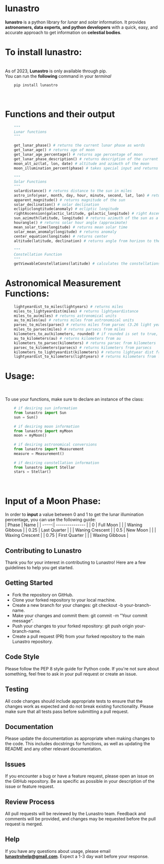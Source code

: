 # lunastro
<strong>lunastro</strong> is a python library for <i>lunar</i> and <i>solar</i> information. It provides <strong>astronomers, data experts, and python developers</strong> with a quick, easy, and accurate approach to get information on <strong>celestial bodies</strong>.

<h1>To install lunastro:</h1>
<br>
As of 2023, <b>Lunastro</b> is only available through pip. <br>
You can run the <b>following</b> command in your <i>terminal</i>

```python
    pip install lunastro
```
<br>

<h1>Functions and their output</h1>

```python
    """ 
    Lunar functions
    """
    
    get_lunar_phase() # returns the current lunar phase as words
    get_lunar_age() # returns age of moon
    get_lunar_age_percentage() # returns age percentage of moon
    get_lunar_phase_description() # returns description of the current moon phase
    moon_alt_az(lat, lon, date) # altitude and azimuth of the moon
    moon_illumination_percent(phase) # takes special input and returns percentage of moon_illumination
    
    """
    Solar Functions
    """
    solardistance() # returns distance to the sun in miles
    astro_info(year, month, day, hour, minute, second, lat, lon) # returns list with jd, jc, geometric mean longitude, geometric mean anomaly, eccentricity of earth's orbit, equation of center, true longitude, true anomaly, sun's distance from earth (AU), longitude of omega, mean obliquity of ecliptic, sun's right ascension, sun's declination ,local hour angle.
    apparent_magnitude() # returns magnitude of the sun
    solar_declination() # solar declination
    eclipticlongtitude(anomaly) # ecliptic longitude
    rightAscension(galactic_latitude, galactic_longitude) # right Ascension
    sun_azimuth(latitude, longitude) # returns azimuth of the sun as a compass direction (N, S, W, E, NW, NE, SW, SE, NNW, NNE, etc.)
    hourangle() # returns solar hour angle (approximate)
    mean_solar_time(longitude) # returns mean solar time
    solar_mean_anomaly(longitude) # returns anomaly
    center_equation(longitude) # returns center
    altitude(latitude, declination) # returns angle from horizon to the center of the sun disk in degrees
    
    """
    Constellation Function
    """
    getViewableConstellations(latitude) # calculates the constellations that you can see (out of the 88 internationally recognized ones) based on latitude. Doesn't take into account other factors such as height or obstructions to the sky.
```


<h1>Astronomical Measurement Functions:</h1>

```python
    lightyeardist_to_miles(lightyears) # returns miles 
    miles_to_lightyeardist(miles) # returns lightyeardistance
    miles_to_au(miles) # returns astronomical units
    au_to_miles(au) # returns miles from astronomical units
    parsec_to_miles(parsec) # returns miles from parsec (3.26 light years is a parsec)
    miles_to_parsec(miles) # returns parsecs from miles 
    kilometers_to_au(kilometers, rounded) # if rounded is set to true, it rounds value, else ,it returns au from kilometers
    au_to_kilometers(au) # returns kilometers from au
    kilometers_to_parsec(kilometers) # returns parsec from kilometers
    parsec_to_kilometers(parsecs) # returns kilometers from parsecs
    kilometers_to_lightyeardist(kilometers) # returns lightyear dist from kilometers
    lightyeardist_to_kilometers(lightyears) # returns kilometers from lightyears
```

<h1>Usage:</h1>
<br>

To use your functions, make sure to declare an instance of the class:

```python
    # if desiring sun information
    from lunastro import Sun
    sun = Sun()
    
    # if desiring moon information
    from lunastro import myMoon
    moon = myMoon()
    
    # if desiring astronomical conversions
    from lunastro import Measurement
    measure = Measurement()
    
    # if desiring constellation information
    from lunastro import Stellar
    stars = Stellar()
```

<br>

<h1>Input of a Moon Phase:</h1>

In order to <strong>input</strong> a value between 0 and 1 to get the lunar illumination percentage, you can use the following guide:
<br>
| Phase | Name            |
| -----:| --------------- |
| 0     | Full Moon        |
|       | Waning Gibbous |
| 0.25  | Last Quarter   |
|       | Waning Crescent  |
| 0.5   | New Moon       |
|       | Waxing Crescent  |
| 0.75  | First Quarter    |
|       | Waxing Gibbous |


## Contributing to Lunastro
Thank you for your interest in contributing to Lunastro! Here are a few guidelines to help you get started.

## Getting Started
- Fork the repository on GitHub.
- Clone your forked repository to your local machine.
- Create a new branch for your changes: git checkout -b your-branch-name.
- Make your changes and commit them: git commit -m "Your commit message".
- Push your changes to your forked repository: git push origin your-branch-name.
- Create a pull request (PR) from your forked repository to the main Lunastro repository.

## Code Style
Please follow the PEP 8 style guide for Python code. If you're not sure about something, feel free to ask in your pull request or create an issue.

## Testing
All code changes should include appropriate tests to ensure that the changes work as expected and do not break existing functionality. Please make sure that all tests pass before submitting a pull request.


## Documentation
Please update the documentation as appropriate when making changes to the code. This includes docstrings for functions, as well as updating the README and any other relevant documentation.

## Issues
If you encounter a bug or have a feature request, please open an issue on the GitHub repository. Be as specific as possible in your description of the issue or feature request.

## Review Process
All pull requests will be reviewed by the Lunastro team. Feedback and comments will be provided, and changes may be requested before the pull request is merged.

## Help
If you have any questions about usage, please email <strong>lunastrohelp@gmail.com</strong>. Expect a 1-3 day wait before your response.

